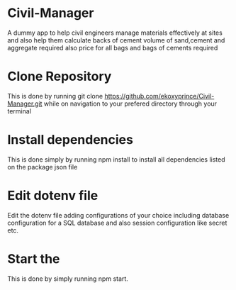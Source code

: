 # Civil-Manager
A dummy app to help civil engineers manage materials effectively at sites and also help them calculate backs of cement volume of sand,cement and aggregate required also price for all bags and bags of cements required
# Clone Repository
This is done by running git clone https://github.com/ekoxyprince/Civil-Manager.git while on navigation to your prefered directory through your terminal
# Install dependencies
This is done simply by running npm install to install all dependencies listed on the package json file
# Edit dotenv file 
Edit the dotenv file adding configurations of your choice including database configuration for a SQL database and also session configuration like secret etc.
# Start the
This is done by simply running npm start.
